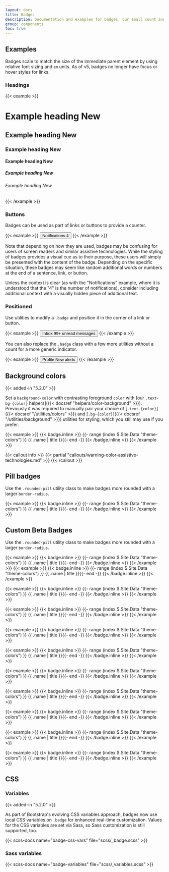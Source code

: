 ```yaml
---
layout: docs
title: Badges
description: Documentation and examples for badges, our small count and labeling component.
group: components
toc: true
---
```


## Examples

Badges scale to match the size of the immediate parent element by using relative font sizing and `em` units. As of v5, badges no longer have focus or hover styles for links.

### Headings

{{< example >}}

<h1>Example heading <span class="badge bg-secondary">New</span></h1>
<h2>Example heading <span class="badge bg-secondary">New</span></h2>
<h3>Example heading <span class="badge bg-secondary">New</span></h3>
<h4>Example heading <span class="badge bg-secondary">New</span></h4>
<h5>Example heading <span class="badge bg-secondary">New</span></h5>
<h6>Example heading <span class="badge bg-secondary">New</span></h6>
{{< /example >}}

### Buttons

Badges can be used as part of links or buttons to provide a counter.

{{< example >}}
<button type="button" class="btn btn-primary">
Notifications <span class="badge text-bg-secondary">4</span>
</button>
{{< /example >}}

Note that depending on how they are used, badges may be confusing for users of screen readers and similar assistive technologies. While the styling of badges provides a visual cue as to their purpose, these users will simply be presented with the content of the badge. Depending on the specific situation, these badges may seem like random additional words or numbers at the end of a sentence, link, or button.

Unless the context is clear (as with the "Notifications" example, where it is understood that the "4" is the number of notifications), consider including additional context with a visually hidden piece of additional text.

### Positioned

Use utilities to modify a `.badge` and position it in the corner of a link or button.

{{< example >}}
<button type="button" class="btn btn-primary position-relative">
Inbox
<span class="position-absolute top-0 start-100 translate-middle badge rounded-pill bg-danger">
99+
<span class="visually-hidden">unread messages</span>
</span>
</button>
{{< /example >}}

You can also replace the `.badge` class with a few more utilities without a count for a more generic indicator.

{{< example >}}
<button type="button" class="btn btn-primary position-relative">
Profile
<span class="position-absolute top-0 start-100 translate-middle p-2 bg-danger border border-light rounded-circle">
<span class="visually-hidden">New alerts</span>
</span>
</button>
{{< /example >}}

## Background colors

{{< added-in "5.2.0" >}}

Set a `background-color` with contrasting foreground `color` with [our `.text-bg-{color}` helpers]({{< docsref "helpers/color-background" >}}). Previously it was required to manually pair your choice of [`.text-{color}`]({{< docsref "/utilities/colors" >}}) and [`.bg-{color}`]({{< docsref "/utilities/background" >}}) utilities for styling, which you still may use if you prefer.

{{< example >}}
{{< badge.inline >}}
{{- range (index $.Site.Data "theme-colors") }}
<span class="badge text-bg-{{ .name }}">{{ .name | title }}</span>{{- end -}}
{{< /badge.inline >}}
{{< /example >}}

{{< callout info >}}
{{< partial "callouts/warning-color-assistive-technologies.md" >}}
{{< /callout >}}

## Pill badges

Use the `.rounded-pill` utility class to make badges more rounded with a larger `border-radius`.

{{< example >}}
{{< badge.inline >}}
{{- range (index $.Site.Data "theme-colors") }}
<span class="badge rounded-pill text-bg-{{ .name }}">{{ .name | title }}</span>{{- end -}}
{{< /badge.inline >}}
{{< /example >}}

## Custom Beta Badges

Use the `.rounded-pill` utility class to make badges more rounded with a larger `border-radius`.

{{< example >}}
{{< badge.inline >}}
{{- range (index $.Site.Data "theme-colors") }}
<span class="badge-{{ .name }}-light rounded-pill">{{ .name | title }}</span>{{- end -}}
{{< /badge.inline >}}
{{< /example >}}
{{< example >}}
{{< badge.inline >}}
{{- range (index $.Site.Data "theme-colors") }}
<span class="badge-{{ .name }}-light dark rounded-pill">{{ .name | title }}</span>{{- end -}}
{{< /badge.inline >}}
{{< /example >}}

{{< example >}}
{{< badge.inline >}}
{{- range (index $.Site.Data "theme-colors") }}
<span class="badge-{{ .name }}-light dark badge-lg rounded-pill">{{ .name | title }}</span>{{- end -}}
{{< /badge.inline >}}
{{< /example >}}

{{< example >}}
{{< badge.inline >}}
{{- range (index $.Site.Data "theme-colors") }}
<span class="badge-{{ .name }}-light-gradient rounded-pill">{{ .name | title }}</span>{{- end -}}
{{< /badge.inline >}}
{{< /example >}}

{{< example >}}
{{< badge.inline >}}
{{- range (index $.Site.Data "theme-colors") }}
<span class="badge-{{ .name }}-light-gradient dark rounded-pill">{{ .name | title }}</span>{{- end -}}
{{< /badge.inline >}}
{{< /example >}}

{{< example >}}
{{< badge.inline >}}
{{- range (index $.Site.Data "theme-colors") }}
<span class="badge-{{ .name }}-light-gradient badge-lg rounded-pill">{{ .name | title }}</span>{{- end -}}
{{< /badge.inline >}}
{{< /example >}}

{{< example >}}
{{< badge.inline >}}
{{- range (index $.Site.Data "theme-colors") }}
<span class="badge-{{ .name }}-light-gradient dark badge-lg rounded-pill">{{ .name | title }}</span>{{- end -}}
{{< /badge.inline >}}
{{< /example >}}

{{< example >}}
{{< badge.inline >}}
{{- range (index $.Site.Data "theme-colors") }}
<span class="badge-outline-gradient-{{ .name }} rounded-pill">{{ .name | title }}</span>{{- end -}}
{{< /badge.inline >}}
{{< /example >}}

{{< example >}}
{{< badge.inline >}}
{{- range (index $.Site.Data "theme-colors") }}
<span class="badge-outline-gradient-{{ .name }} dark rounded-pill">{{ .name | title }}</span>{{- end -}}
{{< /badge.inline >}}
{{< /example >}}

{{< example >}}
{{< badge.inline >}}
{{- range (index $.Site.Data "theme-colors") }}
<span class="badge-outline-gradient-{{ .name }} badge-lg rounded-pill">{{ .name | title }}</span>{{- end -}}
{{< /badge.inline >}}
{{< /example >}}

{{< example >}}
{{< badge.inline >}}
{{- range (index $.Site.Data "theme-colors") }}
<span class="badge-outline-gradient-{{ .name }} dark badge-lg rounded-pill">{{ .name | title }}</span>{{- end -}}
{{< /badge.inline >}}
{{< /example >}}

## CSS

### Variables

{{< added-in "5.2.0" >}}

As part of Bootstrap's evolving CSS variables approach, badges now use local CSS variables on `.badge` for enhanced real-time customization. Values for the CSS variables are set via Sass, so Sass customization is still supported, too.

{{< scss-docs name="badge-css-vars" file="scss/_badge.scss" >}}

### Sass variables

{{< scss-docs name="badge-variables" file="scss/_variables.scss" >}}
